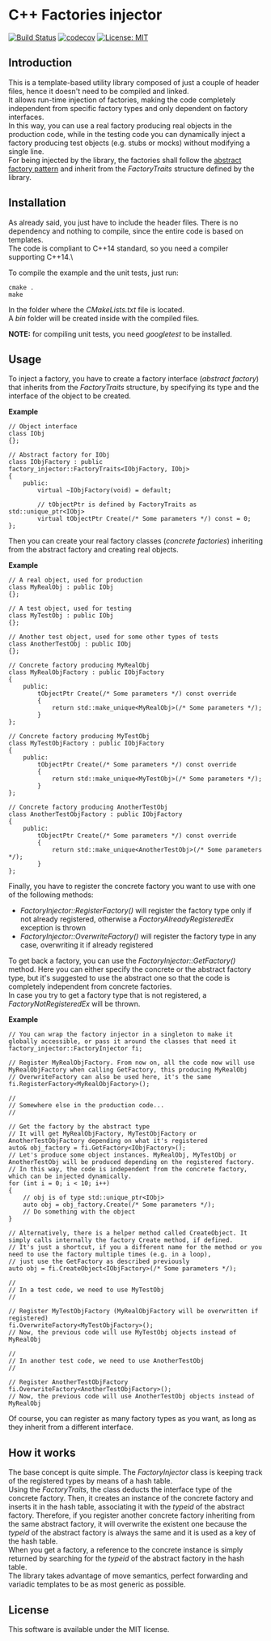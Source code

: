 # C++ Factories injector
[![Build Status](https://travis-ci.com/ebellocchia/factories_injector.svg?branch=master)](https://travis-ci.com/ebellocchia/factories_injector)
[![codecov](https://codecov.io/gh/ebellocchia/factories_injector/branch/master/graph/badge.svg)](https://codecov.io/gh/ebellocchia/factories_injector)
[![License: MIT](https://img.shields.io/badge/License-MIT-yellow.svg)](https://raw.githubusercontent.com/ebellocchia/factories_injector/master/LICENSE)

## Introduction

This is a template-based utility library composed of just a couple of header files, hence it doesn't need to be compiled and linked.\
It allows run-time injection of factories, making the code completely independent from specific factory types and only dependent on factory interfaces.\
In this way, you can use a real factory producing real objects in the production code, while in the testing code you can dynamically inject a factory producing test objects (e.g. stubs or mocks) without modifying a single line.\
For being injected by the library, the factories shall follow the [abstract factory pattern](https://en.wikipedia.org/wiki/Abstract_factory_pattern) and inherit from the *FactoryTraits* structure defined by the library.

## Installation

As already said, you just have to include the header files. There is no dependency and nothing to compile, since the entire code is based on templates.\
The code is compliant to C++14 standard, so you need a compiler supporting C++14.\

To compile the example and the unit tests, just run:

    cmake .
    make

In the folder where the *CMakeLists.txt* file is located.\
A *bin* folder will be created inside with the compiled files.

**NOTE:** for compiling unit tests, you need *googletest* to be installed.

## Usage

To inject a factory, you have to create a factory interface (*abstract factory*) that inherits from the *FactoryTraits* structure, by specifying its type and the interface of the object to be created.

**Example**

    // Object interface
    class IObj
    {};

    // Abstract factory for IObj
    class IObjFactory : public factory_injector::FactoryTraits<IObjFactory, IObj>
    {
        public:
            virtual ~IObjFactory(void) = default;

            // tObjectPtr is defined by FactoryTraits as std::unique_ptr<IObj>
            virtual tObjectPtr Create(/* Some parameters */) const = 0;
    };

Then you can create your real factory classes (*concrete factories*) inheriting from the abstract factory and creating real objects.

**Example**

    // A real object, used for production
    class MyRealObj : public IObj
    {};

    // A test object, used for testing
    class MyTestObj : public IObj
    {};

    // Another test object, used for some other types of tests
    class AnotherTestObj : public IObj
    {};

    // Concrete factory producing MyRealObj
    class MyRealObjFactory : public IObjFactory
    {
        public:
            tObjectPtr Create(/* Some parameters */) const override
            {
                return std::make_unique<MyRealObj>(/* Some parameters */);
            }
    };

    // Concrete factory producing MyTestObj
    class MyTestObjFactory : public IObjFactory
    {
        public:
            tObjectPtr Create(/* Some parameters */) const override
            {
                return std::make_unique<MyTestObj>(/* Some parameters */);
            }
    };

    // Concrete factory producing AnotherTestObj
    class AnotherTestObjFactory : public IObjFactory
    {
        public:
            tObjectPtr Create(/* Some parameters */) const override
            {
                return std::make_unique<AnotherTestObj>(/* Some parameters */);
            }
    };

Finally, you have to register the concrete factory you want to use with one of the following methods:
- *FactoryInjector::RegisterFactory<FactoryType>()* will register the factory type only if not already registered, otherwise a *FactoryAlreadyRegisteredEx* exception is thrown
- *FactoryInjector::OverwriteFactory<FactoryType>()* will register the factory type in any case, overwriting it if already registered

To get back a factory, you can use the *FactoryInjector::GetFactory<FactoryType>()* method. Here you can either specify the concrete or the abstract factory type, but it's suggested to use the abstract one so that the code is completely independent from concrete factories.\
In case you try to get a factory type that is not registered, a *FactoryNotRegisteredEx* will be thrown.

**Example**

    // You can wrap the factory injector in a singleton to make it globally accessible, or pass it around the classes that need it
    factory_injector::FactoryInjector fi;

    // Register MyRealObjFactory. From now on, all the code now will use MyRealObjFactory when calling GetFactory, this producing MyRealObj
    // OverwriteFactory can also be used here, it's the same
    fi.RegisterFactory<MyRealObjFactory>();

    //
    // Somewhere else in the production code...
    //

    // Get the factory by the abstract type
    // It will get MyRealObjFactory, MyTestObjFactory or AnotherTestObjFactory depending on what it's registered
    auto& obj_factory = fi.GetFactory<IObjFactory>();
    // Let's produce some object instances. MyRealObj, MyTestObj or AnotherTestObj will be produced depending on the registered factory.
    // In this way, the code is independent from the concrete factory, which can be injected dynamically.
    for (int i = 0; i < 10; i++)
    {
        // obj is of type std::unique_ptr<IObj>
        auto obj = obj_factory.Create(/* Some parameters */);
        // Do something with the object
    }

    // Alternatively, there is a helper method called CreateObject. It simply calls internally the factory Create method, if defined.
    // It's just a shortcut, if you a different name for the method or you need to use the factory multiple times (e.g. in a loop),
    // just use the GetFactory as described previously
    auto obj = fi.CreateObject<IObjFactory>(/* Some parameters */);

    //
    // In a test code, we need to use MyTestObj
    //

    // Register MyTestObjFactory (MyRealObjFactory will be overwritten if registered)
    fi.OverwriteFactory<MyTestObjFactory>();
    // Now, the previous code will use MyTestObj objects instead of MyRealObj

    //
    // In another test code, we need to use AnotherTestObj
    //

    // Register AnotherTestObjFactory
    fi.OverwriteFactory<AnotherTestObjFactory>();
    // Now, the previous code will use AnotherTestObj objects instead of MyRealObj

Of course, you can register as many factory types as you want, as long as they inherit from a different interface.

## How it works

The base concept is quite simple. The *FactoryInjector* class is keeping track of the registered types by means of a hash table.\
Using the *FactoryTraits*, the class deducts the interface type of the concrete factory. Then, it creates an instance of the concrete factory and inserts it in the hash table, associating it with the *typeid* of the abstract factory. Therefore, if you register another concrete factory inheriting from the same abstract factory, it will overwrite the existent one because the *typeid* of the abstract factory is always the same and it is used as a key of the hash table.\
When you get a factory, a reference to the concrete instance is simply returned by searching for the *typeid* of the abstract factory in the hash table.\
The library takes advantage of move semantics, perfect forwarding and variadic templates to be as most generic as possible.

## License

This software is available under the MIT license.
